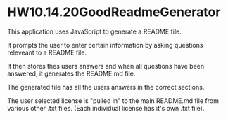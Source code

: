 # HW10.14.20GoodReadmeGenerator

This application uses JavaScript to generate a README file.

It prompts the user to enter certain information by asking questions releveant to a README file.

It then stores thes users answers and when all questions have been answered, it generates the README.md file.

The generated file has all the users answers in the correct sections. 

The user selected license is "pulled in" to the main README.md file from various other .txt files. (Each individual license has it's own .txt file).
